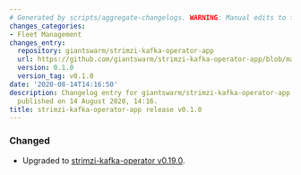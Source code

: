 ```yaml
---
# Generated by scripts/aggregate-changelogs. WARNING: Manual edits to this files will be overwritten.
changes_categories:
- Fleet Management
changes_entry:
  repository: giantswarm/strimzi-kafka-operator-app
  url: https://github.com/giantswarm/strimzi-kafka-operator-app/blob/master/CHANGELOG.md#010---2020-08-14
  version: 0.1.0
  version_tag: v0.1.0
date: '2020-08-14T14:16:50'
description: Changelog entry for giantswarm/strimzi-kafka-operator-app version 0.1.0,
  published on 14 August 2020, 14:16.
title: strimzi-kafka-operator-app release v0.1.0
---
```


### Changed
- Upgraded to [strimzi-kafka-operator v0.19.0](https://github.com/strimzi/strimzi-kafka-operator/releases/tag/0.19.0).
